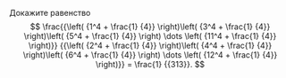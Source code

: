 Докажите равенство  $$
\frac{{\left( {1^4  + \frac{1}
{4}} \right)\left( {3^4  + \frac{1}
{4}} \right)\left( {5^4  + \frac{1}
{4}} \right) \dots  \left( {11^4  + \frac{1}
{4}} \right)}}
{{\left( {2^4  + \frac{1}
{4}} \right)\left( {4^4  + \frac{1}
{4}} \right)\left( {6^4  + \frac{1}
{4}} \right) \dots  \left( {12^4  + \frac{1}
{4}} \right)}} = \frac{1}
{{313}}.
$$